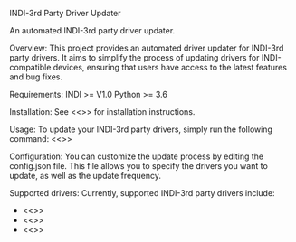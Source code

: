 INDI-3rd Party Driver Updater

An automated INDI-3rd party driver updater.

Overview:
This project provides an automated driver updater for INDI-3rd party drivers. It aims to simplify the process of updating drivers for INDI-compatible devices, ensuring that users have access to the latest features and bug fixes.

Requirements:
INDI >= V1.0
Python >= 3.6

Installation:
See <<<INSTALL>>> for installation instructions.

Usage:
To update your INDI-3rd party drivers, simply run the following command:
<<<command>>>

Configuration:
You can customize the update process by editing the config.json file.
This file allows you to specify the drivers you want to update, as well as the update frequency.

Supported drivers:
Currently, supported INDI-3rd party drivers include:
- <<<driver name>>>
- <<<driver name>>>
- <<<driver name>>>
